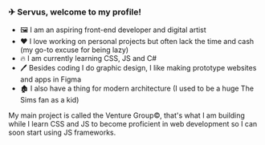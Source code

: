 ### ✈ Servus, welcome to my profile!

- 🖼️ I am an aspiring front-end developer and digital artist
- ❤️ I love working on personal projects but often lack the time and cash (my go-to excuse for being lazy)
- 🔥 I am currently learning CSS, JS and C#
- 🖊️ Besides coding I do graphic design, I like making prototype websites and apps in Figma
- 🏚️ I also have a thing for modern architecture (I used to be a huge The Sims fan as a kid)

My main project is called the Venture Group©, that's what I am building while I learn CSS and JS to become proficient in web development so I can soon start using JS frameworks.
